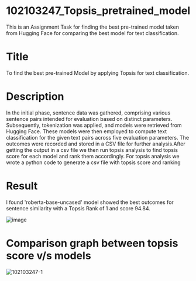 # 102103247_Topsis_pretrained_model
This is an Assignment Task for finding the best pre-trained model taken from Hugging Face for comparing the best model for text classification.
# Title
To find the best pre-trained Model by applying Topsis for text classification.
# Description
In the initial phase, sentence data was gathered, comprising various sentence pairs intended for evaluation based on distinct parameters. Subsequently, tokenization was applied, and models were retrieved from Hugging Face. These models were then employed to compute text classification for the given text pairs across five evaluation parameters. The outcomes were recorded and stored in a CSV file for further analysis.After getting the output in a csv file we then run topsis analysis to find topsis score for each model and rank them accordingly. For topsis analysis we wrote a python code to generate a csv file with topsis score and ranking
# Result
I found 'roberta-base-uncased' model showed the best outcomes for sentence similarity with a Topsis Rank of 1 and score 94.84.

![image](https://github.com/Mayank-Gupta-9/102103247_Topsis_pretrained_model/assets/98733807/5baa20a8-a2b1-46e3-aff3-edcb3e721269)
# Comparison graph between topsis score v/s models
![102103247-1](https://github.com/Mayank-Gupta-9/102103247_Topsis_pretrained_model/assets/98733807/678c116f-4f2f-4559-b623-6b1d515d786e)
